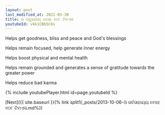```yaml
---
layout: post
last_modified_at: 2021-03-30
title: ଓଁ ଅଚ୍ୟୁତାୟ ନମାହ ୧୦୮ ଟିମଏସ
youtubeId: vkk1CBb5C6s
---
```

 
 
Helps get goodness, bliss and peace and God's blessings
 
Helps remain focused, help generate inner energy 
 
Helps boost physical and mental health 
 
Helps remain grounded and generates a sense of gratitude towards the greater power 
 
Helps reduce bad karma
 
 
 
 


{% include youtubePlayer.html id=page.youtubeId %}
 
[Next]({{ site.baseurl }}{% link  split1/_posts/2013-10-06-ଓଁ ସର୍ବସାହାଯ୍ୟ ନମାହ ୧୦୮ ଟିମଏସ.md%})
 
